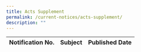 ```yaml
---
title: Acts Supplement
permalink: /current-notices/acts-supplement/
description: ""
---
```

|Notification No.|Subject|Published Date|
|---|---|---|